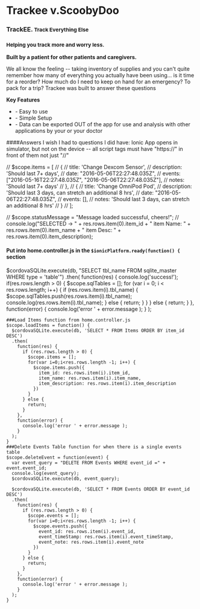 Trackee v.ScoobyDoo
=====================

<h3>TrackEE. <small>Track Everything Else</small></h3>
<h3><small>Helping you track more and worry less.</small></h3>
  <p><strong>Built by a patient for other patients and caregivers.</strong></p>
  <p>We all know the feeling -- taking inventory of supplies and you can't quite remember how many of everything you actually have been using... is it time for a reorder? How much do I need to keep on hand for an emergency? To pack for a trip? Trackee was built to answer these questions</p>
  <p><strong>Key Features</strong></p>
  <ul>
    <li>- Easy to use</li>
    <li>- Simple Setup</li>
    <li>- Data can be exported OUT of the app for use and analysis with other applications by your or your doctor</li>
  </ul>



  ####Answers I wish I had to questions I did have:
  Ionic App opens in simulator, but not on the device -- all script tags must have "https://" in front of them not just "//"


  // $scope.items = [
  //     {
  //       title: 'Change Dexcom Sensor',
  //       description: 'Should last 7+ days',
  //       date: "2016-05-06T22:27:48.035Z",
  //       events: ["2016-05-16T22:27:48.035Z", "2016-05-06T22:27:48.035Z"],
  //       notes: 'Should last 7+ days'
  //     },
  //     {
  //       title: 'Change OmniPod Pod',
  //       description: 'Should last 3 days, can stretch an additional 8 hrs',
  //       date: "2016-05-06T22:27:48.035Z",
  //       events: [],
  //       notes: 'Should last 3 days, can stretch an additional 8 hrs'
  //     }
  //   ];

  // $scope.statusMessage = "Message loaded successful, cheers!";
  // console.log("SELECTED -> " + res.rows.item(0).item_id + " item Name: " + res.rows.item(0).item_name + " item Desc: " + res.rows.item(0).item_description);

  #### Put into home.controller.js in the ```$ionicPlatform.ready(function() {``` section
  $cordovaSQLite.execute(db, "SELECT tbl_name FROM sqlite_master WHERE type = 'table'")
    .then(
      function(res) {
        console.log('success!');
        if(res.rows.length > 0) {
          $scope.sqlTables = [];
          for (var i = 0; i < res.rows.length; i++) {
            if (res.rows.item(i).tbl_name) {
              $scope.sqlTables.push(res.rows.item(i).tbl_name);
              console.log(res.rows.item(i).tbl_name);
            } else {
              return;
            }
          }
        } else {
          return;
        }
      },
      function(error) {
        console.log('error ' + error.message );
      }
    );

    ###Load Items function from home.controller.js
    $scope.loadItems = function() {
      $cordovaSQLite.execute(db, 'SELECT * FROM Items ORDER BY item_id DESC')
      .then(
        function(res) {
          if (res.rows.length > 0) {
            $scope.items = [];
            for(var i=0;i<res.rows.length -1; i++) {
              $scope.items.push({
                item_id: res.rows.item(i).item_id,
                item_name: res.rows.item(i).item_name,
                item_description: res.rows.item(i).item_description
              })
            }
          } else {
            return;
          }
        },
        function(error) {
          console.log('error ' + error.message );
        }
      );
    }
    ###Delete Events Table function for when there is a single events table
    $scope.deleteEvent = function(event) {
      var event_query = "DELETE FROM Events WHERE event_id =" + event.event_id;
      console.log(event_query);
      $cordovaSQLite.execute(db, event_query);

      $cordovaSQLite.execute(db, 'SELECT * FROM Events ORDER BY event_id DESC')
      .then(
        function(res) {
          if (res.rows.length > 0) {
            $scope.events = [];
            for(var i=0;i<res.rows.length -1; i++) {
              $scope.events.push({
                event_id: res.rows.item(i).event_id,
                event_timeStamp: res.rows.item(i).event_timeStamp,
                event_note: res.rows.item(i).event_note
              })
            }
          } else {
            return;
          }
        },
        function(error) {
          console.log('error ' + error.message );
        }
      );
    }
